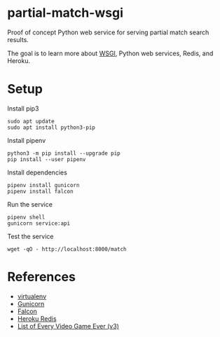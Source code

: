 # partial-match-wsgi

Proof of concept Python web service for serving partial match search results.

The goal is to learn more about [WSGI](https://en.wikipedia.org/wiki/Web_Server_Gateway_Interface), Python web services, Redis, and Heroku.

# Setup

Install pip3
```
sudo apt update
sudo apt install python3-pip
```

Install pipenv
```
python3 -m pip install --upgrade pip
pip install --user pipenv
```

Install dependencies
```
pipenv install gunicorn
pipenv install falcon
```

Run the service
```
pipenv shell
gunicorn service:api
```

Test the service
```
wget -qO - http://localhost:8000/match
```

# References

* [virtualenv](https://docs.python-guide.org/dev/virtualenvs/)
* [Gunicorn](https://gunicorn.org/)
* [Falcon](http://falconframework.org/)
* [Heroku Redis](https://devcenter.heroku.com/categories/heroku-redis)
* [List of Every Video Game Ever (v3)](https://pastebin.com/DG1CsVXk)
